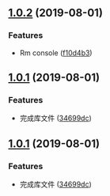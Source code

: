 <a name="1.0.2"></a>
## [1.0.2](https://github.com/bugszhou/svg-barcode/compare/v1.0.1...v1.0.2) (2019-08-01)


### Features

* Rm console ([f10d4b3](https://github.com/bugszhou/svg-barcode/commit/f10d4b3))



<a name="1.0.1"></a>
## [1.0.1](https://github.com/bugszhou/svg-barcode/compare/34699dc...v1.0.1) (2019-08-01)


### Features

* 完成库文件 ([34699dc](https://github.com/bugszhou/svg-barcode/commit/34699dc))



<a name="1.0.1"></a>
## [1.0.1](https://github.com/bugszhou/svg-barcode/compare/34699dc...v1.0.1) (2019-08-01)


### Features

* 完成库文件 ([34699dc](https://github.com/bugszhou/svg-barcode/commit/34699dc))



